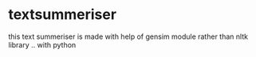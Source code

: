 # textsummeriser
this text summeriser is made with help of gensim module rather than nltk library .. with python
